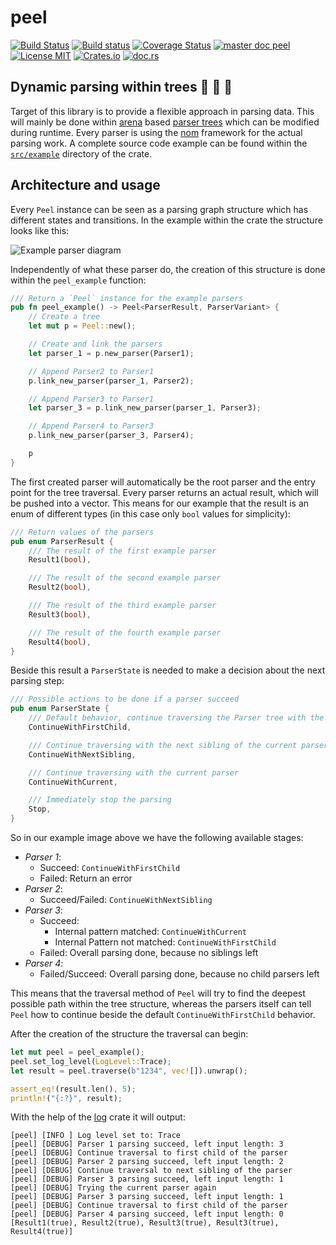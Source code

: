 # peel
[![Build Status](https://travis-ci.org/saschagrunert/peel.svg)](https://travis-ci.org/saschagrunert/peel) [![Build status](https://ci.appveyor.com/api/projects/status/i67yq6yij2k17iwc?svg=true)](https://ci.appveyor.com/project/saschagrunert/peel) [![Coverage Status](https://coveralls.io/repos/github/saschagrunert/peel/badge.svg?branch=master)](https://coveralls.io/github/saschagrunert/peel?branch=master) [![master doc peel](https://img.shields.io/badge/master_doc-peel-blue.svg)](https://saschagrunert.github.io/peel) [![License MIT](https://img.shields.io/badge/license-MIT-blue.svg)](https://github.com/saschagrunert/peel/blob/master/LICENSE) [![Crates.io](https://img.shields.io/crates/v/peel.svg)](https://crates.io/crates/peel) [![doc.rs](https://docs.rs/peel/badge.svg)](https://docs.rs/peel)
## Dynamic parsing within trees 🌲 🌳 🌴
Target of this library is to provide a flexible approach in parsing data. This will mainly be done within
[arena](https://en.wikipedia.org/wiki/Region-based_memory_management) based
[parser trees](https://en.wikipedia.org/wiki/Parse_tree) which can be modified during runtime. Every parser is using the
[nom](https://github.com/Geal/nom) framework for the actual parsing work. A complete source code example can be found
within the [`src/example`](https://github.com/saschagrunert/peel/tree/master/src/example) directory of the crate.

## Architecture and usage
Every `Peel` instance can be seen as a parsing graph structure which has different states and transitions. In the
example within the crate the structure looks like this:

![Example parser diagram](.github/example.png)

Independently of what these parser do, the creation of this structure is done within the `peel_example` function:

```rust
/// Return a `Peel` instance for the example parsers
pub fn peel_example() -> Peel<ParserResult, ParserVariant> {
    // Create a tree
    let mut p = Peel::new();

    // Create and link the parsers
    let parser_1 = p.new_parser(Parser1);

    // Append Parser2 to Parser1
    p.link_new_parser(parser_1, Parser2);

    // Append Parser3 to Parser1
    let parser_3 = p.link_new_parser(parser_1, Parser3);

    // Append Parser4 to Parser3
    p.link_new_parser(parser_3, Parser4);

    p
}
```

The first created parser will automatically be the root parser and the entry point for the tree traversal. Every parser
returns an actual result, which will be pushed into a vector. This means for our example that the result is an enum of
different types (in this case only `bool` values for simplicity):

```rust
/// Return values of the parsers
pub enum ParserResult {
    /// The result of the first example parser
    Result1(bool),

    /// The result of the second example parser
    Result2(bool),

    /// The result of the third example parser
    Result3(bool),

    /// The result of the fourth example parser
    Result4(bool),
}
```

Beside this result a `ParserState` is needed to make a decision about the next parsing step:

```rust
/// Possible actions to be done if a parser succeed
pub enum ParserState {
    /// Default behavior, continue traversing the Parser tree with the next child
    ContinueWithFirstChild,

    /// Continue traversing with the next sibling of the current parser
    ContinueWithNextSibling,

    /// Continue traversing with the current parser
    ContinueWithCurrent,

    /// Immediately stop the parsing
    Stop,
}
```

So in our example image above we have the following available stages:
- *Parser 1*:
    - Succeed: `ContinueWithFirstChild`
    - Failed: Return an error
- *Parser 2*:
    - Succeed/Failed: `ContinueWithNextSibling`
- *Parser 3*:
    - Succeed:
        - Internal pattern matched: `ContinueWithCurrent`
        - Internal Pattern not matched: `ContinueWithFirstChild`
    - Failed: Overall parsing done, because no siblings left
- *Parser 4*:
    - Failed/Succeed: Overall parsing done, because no child parsers left

This means that the traversal method of `Peel` will try to find the deepest possible path within the tree structure,
whereas the parsers itself can tell `Peel` how to continue beside the default `ContinueWithFirstChild` behavior.

After the creation of the structure the traversal can begin:

```rust
let mut peel = peel_example();
peel.set_log_level(LogLevel::Trace);
let result = peel.traverse(b"1234", vec![]).unwrap();

assert_eq!(result.len(), 5);
println!("{:?}", result);
```

With the help of the [log](https://crates.io/crates/log) crate it will output:
```
[peel] [INFO ] Log level set to: Trace
[peel] [DEBUG] Parser 1 parsing succeed, left input length: 3
[peel] [DEBUG] Continue traversal to first child of the parser
[peel] [DEBUG] Parser 2 parsing succeed, left input length: 2
[peel] [DEBUG] Continue traversal to next sibling of the parser
[peel] [DEBUG] Parser 3 parsing succeed, left input length: 1
[peel] [DEBUG] Trying the current parser again
[peel] [DEBUG] Parser 3 parsing succeed, left input length: 1
[peel] [DEBUG] Continue traversal to first child of the parser
[peel] [DEBUG] Parser 4 parsing succeed, left input length: 0
[Result1(true), Result2(true), Result3(true), Result3(true), Result4(true)]
```

